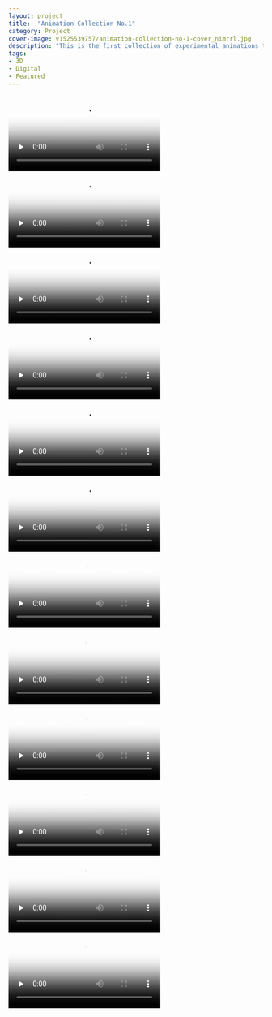 ```yaml
---
layout: project
title:  "Animation Collection No.1"
category: Project
cover-image: v1525539757/animation-collection-no-1-cover_nimrrl.jpg
description: "This is the first collection of experimental animations that I have done. They were made using programs like Cinema 4D, Blender, After Effects, etc. I love mixing media like 3D, 2D, and post processing effects."
tags:
- 3D
- Digital
- Featured
---
```


<div class="grid-2_full fade-me">
  <video preload="none" class="website-video box-shadow-light" poster="https://res.cloudinary.com/iambramer/video/upload/v1525539023/Design_with_Passion_03_1_n11tkq.jpg" controls>
    <source src="https://res.cloudinary.com/iambramer/video/upload/f_auto,q_auto:best/v1525539023/Design_with_Passion_03_1_n11tkq.mp4" type="video/mp4">
    <source src="https://res.cloudinary.com/iambramer/video/upload/f_auto,q_auto:best/v1525539023/Design_with_Passion_03_1_n11tkq.webm" type="video/webm">
    <source src="https://res.cloudinary.com/iambramer/video/upload/f_auto,q_auto:best/v1525539023/Design_with_Passion_03_1_n11tkq.ogg" type="video/ogg">
  </video>
</div>

<div class="grid-2_full fade-me">
  <video preload="none" class="website-video box-shadow-light" poster="https://res.cloudinary.com/iambramer/video/upload/v1525539097/Insight_Smoke_Logo_v2_opvute.jpg" controls>
    <source src="https://res.cloudinary.com/iambramer/video/upload/f_auto,q_auto:best/v1525539097/Insight_Smoke_Logo_v2_opvute.mp4" type="video/mp4">
    <source src="https://res.cloudinary.com/iambramer/video/upload/f_auto,q_auto:best/v1525539097/Insight_Smoke_Logo_v2_opvute.webm" type="video/webm">
    <source src="https://res.cloudinary.com/iambramer/video/upload/f_auto,q_auto:best/v1525539097/Insight_Smoke_Logo_v2_opvute.ogg" type="video/ogg">
  </video>
</div>

<div class="grid-2_full fade-me">
  <video preload="none" class="website-video box-shadow-light" poster="https://res.cloudinary.com/iambramer/video/upload/v1525538967/Insight_Fire_Text_02_yfphkf.jpg" controls>
    <source src="https://res.cloudinary.com/iambramer/video/upload/f_auto,q_auto:best/v1525538967/Insight_Fire_Text_02_yfphkf.mp4" type="video/mp4">
    <source src="https://res.cloudinary.com/iambramer/video/upload/f_auto,q_auto:best/v1525538967/Insight_Fire_Text_02_yfphkf.webm" type="video/webm">
    <source src="https://res.cloudinary.com/iambramer/video/upload/f_auto,q_auto:best/v1525538967/Insight_Fire_Text_02_yfphkf.ogg" type="video/ogg">
  </video>
</div>

<div class="grid-2_full fade-me">
  <video preload="none" class="website-video box-shadow-light" poster="https://res.cloudinary.com/iambramer/video/upload/v1525539445/Liquid_Text_s1f3dg.jpg" controls>
    <source src="https://res.cloudinary.com/iambramer/video/upload/f_auto,q_auto:best/v1525539445/Liquid_Text_s1f3dg.mp4" type="video/mp4">
    <source src="https://res.cloudinary.com/iambramer/video/upload/f_auto,q_auto:best/v1525539445/Liquid_Text_s1f3dg.webm" type="video/webm">
    <source src="https://res.cloudinary.com/iambramer/video/upload/f_auto,q_auto:best/v1525539445/Liquid_Text_s1f3dg.ogg" type="video/ogg">
  </video>
</div>

<div class="grid-2_full fade-me">
  <video preload="none" class="website-video box-shadow-light" poster="https://res.cloudinary.com/iambramer/video/upload/v1525539472/Beach_02_kuhivo.jpg" controls>
    <source src="https://res.cloudinary.com/iambramer/video/upload/f_auto,q_auto:best/v1525539472/Beach_02_kuhivo.mp4" type="video/mp4">
    <source src="https://res.cloudinary.com/iambramer/video/upload/f_auto,q_auto:best/v1525539472/Beach_02_kuhivo.webm" type="video/webm">
    <source src="https://res.cloudinary.com/iambramer/video/upload/f_auto,q_auto:best/v1525539472/Beach_02_kuhivo.ogg" type="video/ogg">
  </video>
</div>

<div class="grid-2_full fade-me">
  <video preload="none" class="website-video box-shadow-light" poster="https://res.cloudinary.com/iambramer/video/upload/v1525539079/Red_Goo_01_t7muqj.jpg" controls>
    <source src="https://res.cloudinary.com/iambramer/video/upload/f_auto,q_auto:best/v1525539079/Red_Goo_01_t7muqj.mp4" type="video/mp4">
    <source src="https://res.cloudinary.com/iambramer/video/upload/f_auto,q_auto:best/v1525539079/Red_Goo_01_t7muqj.webm" type="video/webm">
    <source src="https://res.cloudinary.com/iambramer/video/upload/f_auto,q_auto:best/v1525539079/Red_Goo_01_t7muqj.ogg" type="video/ogg">
  </video>
</div>

<div class="grid-2_full fade-me">
  <video preload="none" class="website-video box-shadow-light" poster="https://res.cloudinary.com/iambramer/video/upload/v1525539439/Lava_Cracks_petcrf.jpg" controls>
    <source src="https://res.cloudinary.com/iambramer/video/upload/f_auto,q_auto:best/v1525539439/Lava_Cracks_petcrf.mp4" type="video/mp4">
    <source src="https://res.cloudinary.com/iambramer/video/upload/f_auto,q_auto:best/v1525539439/Lava_Cracks_petcrf.webm" type="video/webm">
    <source src="https://res.cloudinary.com/iambramer/video/upload/f_auto,q_auto:best/v1525539439/Lava_Cracks_petcrf.ogg" type="video/ogg">
  </video>
</div>

<div class="grid-2_full fade-me">
  <video preload="none" class="website-video box-shadow-light" poster="https://res.cloudinary.com/iambramer/video/upload/v1525539264/Insight_Rainbow_Fluid_Logo_ksxwpr.jpg" controls>
    <source src="https://res.cloudinary.com/iambramer/video/upload/f_auto,q_auto:best/v1525539264/Insight_Rainbow_Fluid_Logo_ksxwpr.mp4" type="video/mp4">
    <source src="https://res.cloudinary.com/iambramer/video/upload/f_auto,q_auto:best/v1525539264/Insight_Rainbow_Fluid_Logo_ksxwpr.webm" type="video/webm">
    <source src="https://res.cloudinary.com/iambramer/video/upload/f_auto,q_auto:best/v1525539264/Insight_Rainbow_Fluid_Logo_ksxwpr.ogg" type="video/ogg">
  </video>
</div>

<div class="grid-2_full fade-me">
  <video preload="none" class="website-video box-shadow-light" poster="https://res.cloudinary.com/iambramer/video/upload/v1525539061/Insight_Tron_Logo_xzylsh.jpg" controls>
    <source src="https://res.cloudinary.com/iambramer/video/upload/f_auto,q_auto:best/v1525539061/Insight_Tron_Logo_xzylsh.mp4" type="video/mp4">
    <source src="https://res.cloudinary.com/iambramer/video/upload/f_auto,q_auto:best/v1525539061/Insight_Tron_Logo_xzylsh.webm" type="video/webm">
    <source src="https://res.cloudinary.com/iambramer/video/upload/f_auto,q_auto:best/v1525539061/Insight_Tron_Logo_xzylsh.ogg" type="video/ogg">
  </video>
</div>

<div class="grid-2_full fade-me">
  <video preload="none" class="website-video box-shadow-light" poster="https://res.cloudinary.com/iambramer/video/upload/v1525538982/insight-halloween-monster_v2_k0hrrk.jpg" controls>
    <source src="https://res.cloudinary.com/iambramer/video/upload/f_auto,q_auto:best/v1525538982/insight-halloween-monster_v2_k0hrrk.mp4" type="video/mp4">
    <source src="https://res.cloudinary.com/iambramer/video/upload/f_auto,q_auto:best/v1525538982/insight-halloween-monster_v2_k0hrrk.webm" type="video/webm">
    <source src="https://res.cloudinary.com/iambramer/video/upload/f_auto,q_auto:best/v1525538982/insight-halloween-monster_v2_k0hrrk.ogg" type="video/ogg">
  </video>
</div>

<div class="grid-2_full fade-me">
  <video preload="none" class="website-video box-shadow-light" poster="https://res.cloudinary.com/iambramer/video/upload/v1525539154/Insight-3d-Turkey_gqfgi9.jpg" controls>
    <source src="https://res.cloudinary.com/iambramer/video/upload/f_auto,q_auto:best/v1525539154/Insight-3d-Turkey_gqfgi9.mp4" type="video/mp4">
    <source src="https://res.cloudinary.com/iambramer/video/upload/f_auto,q_auto:best/v1525539154/Insight-3d-Turkey_gqfgi9.webm" type="video/webm">
    <source src="https://res.cloudinary.com/iambramer/video/upload/f_auto,q_auto:best/v1525539154/Insight-3d-Turkey_gqfgi9.ogg" type="video/ogg">
  </video>
</div>

<div class="grid-2_full fade-me">
  <video preload="none" class="website-video box-shadow-light" poster="https://res.cloudinary.com/iambramer/video/upload/v1525539127/snowman_logo_1_eto8zj.jpg" controls>
    <source src="https://res.cloudinary.com/iambramer/video/upload/f_auto,q_auto:best/v1525539127/snowman_logo_1_eto8zj.mp4" type="video/mp4">
    <source src="https://res.cloudinary.com/iambramer/video/upload/f_auto,q_auto:best/v1525539127/snowman_logo_1_eto8zj.webm" type="video/webm">
    <source src="https://res.cloudinary.com/iambramer/video/upload/f_auto,q_auto:best/v1525539127/snowman_logo_1_eto8zj.ogg" type="video/ogg">
  </video>
</div>
